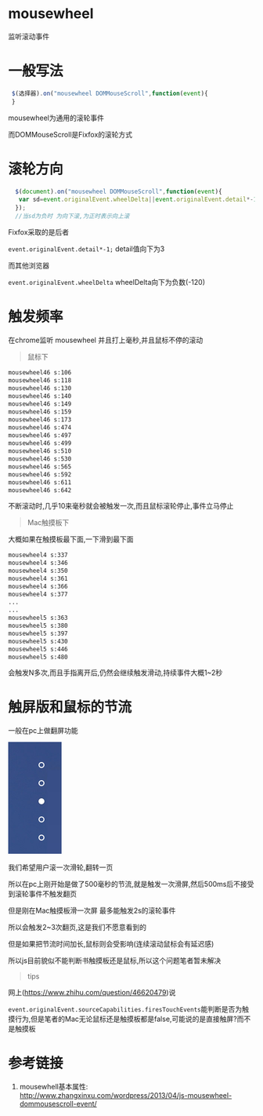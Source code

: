 # mousewheel

监听滚动事件

# 一般写法

```javascript
 $(选择器).on("mousewheel DOMMouseScroll",function(event){
 }
```
mousewheel为通用的滚轮事件

而DOMMouseScroll是Fixfox的滚轮方式

# 滚轮方向

```javascript
  $(document).on("mousewheel DOMMouseScroll",function(event){
   var sd=event.originalEvent.wheelDelta||event.originalEvent.detail*-1;
  });
  //当sd为负时 为向下滚,为正时表示向上滚
```

Fixfox采取的是后者

`event.originalEvent.detail*-1;` detail值向下为3

而其他浏览器

`event.originalEvent.wheelDelta` wheelDelta向下为负数(-120)

# 触发频率

在chrome监听 mousewheel 并且打上毫秒,并且鼠标不停的滚动

> 鼠标下 

```shell
mousewheel46 s:106
mousewheel46 s:118
mousewheel46 s:130
mousewheel46 s:140
mousewheel46 s:149
mousewheel46 s:159
mousewheel46 s:173
mousewheel46 s:474
mousewheel46 s:497
mousewheel46 s:499
mousewheel46 s:510
mousewheel46 s:530
mousewheel46 s:565
mousewheel46 s:592
mousewheel46 s:611
mousewheel46 s:642

```
不断滚动时,几乎10来毫秒就会被触发一次,而且鼠标滚轮停止,事件立马停止

> Mac触摸板下

大概如果在触摸板最下面,一下滑到最下面

```shell
mousewheel4 s:337
mousewheel4 s:346
mousewheel4 s:350
mousewheel4 s:361
mousewheel4 s:366
mousewheel4 s:377
...
...
mousewheel5 s:363
mousewheel5 s:380
mousewheel5 s:397
mousewheel5 s:430
mousewheel5 s:446
mousewheel5 s:480
```

会触发N多次,而且手指离开后,仍然会继续触发滑动,持续事件大概1~2秒

# 触屏版和鼠标的节流

一般在pc上做翻屏功能

![滑轮](/assets/QQ20170217-0.png)

我们希望用户滚一次滑轮,翻转一页

所以在pc上刚开始是做了500毫秒的节流,就是触发一次滑屏,然后500ms后不接受到滚轮事件不触发翻页

但是刚在Mac触摸板滑一次屏 最多能触发2s的滚轮事件

所以会触发2~3次翻页,这是我们不愿意看到的

但是如果把节流时间加长,鼠标则会受影响(连续滚动鼠标会有延迟感)

所以js目前貌似不能判断书触摸板还是鼠标,所以这个问题笔者暂未解决

> tips

网上(https://www.zhihu.com/question/46620479)说

`event.originalEvent.sourceCapabilities.firesTouchEvents`能判断是否为触摸行为,但是笔者的Mac无论鼠标还是触摸板都是false,可能说的是直接触屏?而不是触摸板

# 参考链接

1. mousewhell基本属性: http://www.zhangxinxu.com/wordpress/2013/04/js-mousewheel-dommousescroll-event/